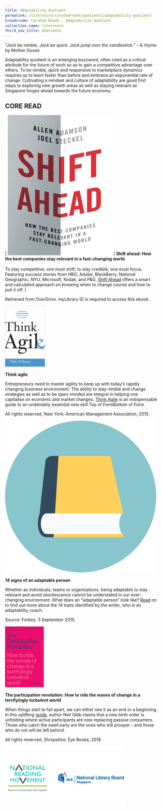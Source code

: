 ```yaml
---
title: Adaptability Quotient
permalink: /literature/curatedreads/quotients/adaptability-quotient/
breadcrumb: Curated Reads - Adaptability Quotient
collection_name: literature
third_nav_title: Quotients
---
```


_“Jack be nimble, Jack be quick. Jack jump over the candlestick.”_ – A rhyme by Mother Goose

Adaptability quotient is an emerging buzzword, often cited as a critical attribute for the future of work so as to gain a competitive advantage over others. To be nimble, quick and responsive to marketplace dynamics requires us to learn faster than before and embrace an exponential rate of change. Cultivating a mindset and culture of adaptability are good first steps to exploring new growth areas as well as staying relevant as Singapore forges ahead towards the future economy.

## **CORE READ**

| ![Shift ahead image](/images/literature/curatedreads/quotients/Shift-ahead.jpg) | **Shift ahead: How the best companies stay relevant in a fast-changing world** <br><br> To stay competitive, one must shift; to stay credible, one must focus. Featuring success stories from HBO, Adobe, BlackBerry, National Geographic, NYU, Microsoft, Kodak, and P&G, [Shift Ahead](https://nlb.overdrive.com/media/3585957) offers a smart and calculated approach on knowing when to change course and how to pull it off. |

Retrieved from OverDrive. myLibrary ID is required to access this ebook.

![Think agile image](/images/literature/curatedreads/quotients/Think-agile.jpg)

**Think agile**

Entrepreneurs need to master agility to keep up with today’s rapidly changing business environment. The ability to stay nimble and change strategies as well as to be open-minded are integral in helping one capitalise on economic and market changes. [Think Agile](http://eservice.nlb.gov.sg/item_holding_s.aspx?bid=202253540) is an indispensable guide to an undeniably essential new skill.Top of FormBottom of Form

All rights reserved, New York: American Management Association, 2015.

![Book image](/images/literature/curatedreads/quotients/No-1-Closed_Book_Icon.png)

**14 signs of an adaptable person**

Whether as individuals, teams or organisations, being adaptable to stay relevant and avoid obsolescence cannot be understated in our ever-changing environment. What does an “adaptable person” look like? [Read](https://www.forbes.com/sites/jeffboss/2015/09/03/14-signs-of-an-adaptable-person/#7c633b0b16ea) on to find out more about the 14 traits identified by the writer, who is an adaptability coach.

Source: Forbes, 3 September 2015.

![Participation revolution image](/images/literature/curatedreads/quotients/The-participation-revolution.jpg)

**The participation revolution: How to ride the waves of change in a terrifyingly turbulent world**

When things start to fall apart, we can either see it as an end or a beginning. In this uplifting [guide](http://eservice.nlb.gov.sg/item_holding_s.aspx?bid=203102959), author Neil Gibb claims that a new birth order is unfolding where active participants are now replacing passive consumers. Those who catch the swell early are the ones who will prosper – and those who do not will be left behind.

All rights reserved, Shropshire: Eye Books, 2018.

![Logos image](/images/literature/curatedreads/logos-updated.jpeg)